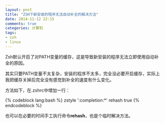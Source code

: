 ```yaml
---
layout: post
title: "ZSH下新安装的程序无法自动补全的解决方法"
date: 2014-11-12 22:15
comments: true
categories: 计算机
tags:
- zsh
- linux
---
```


Zsh默认开启了对PATH变量的缓存，这是导致新安装的程序无法立即使用自动补全的原因。

其实只要PATH变量不太复杂，安装的程序不太多，完全没必要开启缓存，实际上我把缓存关掉后完全没有感觉到补全的速度有什么变化。

方法如下，在.zshrc中增加一行：

{% codeblock lang:bash %}
zstyle ':completion:*' rehash true
{% endcodeblock %}

也可以在必要的时间手工执行命令**rehash**，也是个临时解决方法。
